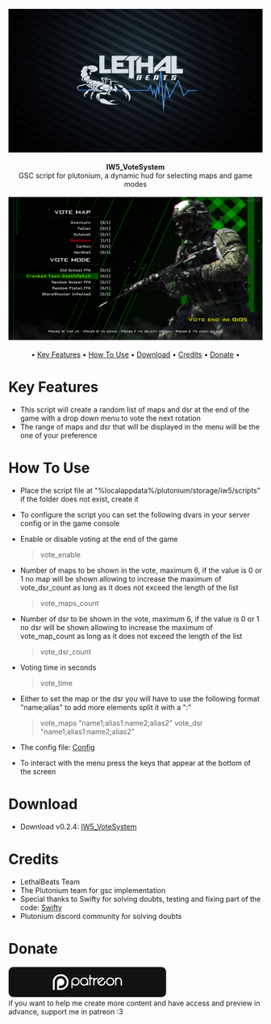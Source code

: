 <p align="center">
  <img src="https://github.com/LastDemon99/LastDemon99/blob/main/Data/lb_logo.jpg">  
  <br><br>
  <b>IW5_VoteSystem</b><br>
  <a>GSC script for plutonium, a dynamic hud for selecting maps and game modes</a> 
  <br><br>
  <img src="https://github.com/LastDemon99/LastDemon99/blob/main/Data/IW5_VoteSystem.png">
  <br><br>
  • <a href="#key-features">Key Features</a> •  
  <a href="#how-to-use">How To Use</a> •
  <a href="#download">Download</a> •  
  <a href="#credits">Credits</a> •
  <a href="#donate">Donate</a> •
</p>

# <a name="key-features"></a>Key Features
- This script will create a random list of maps and dsr at the end of the game with a drop down menu to vote the next rotation
- The range of maps and dsr that will be displayed in the menu will be the one of your preference

# <a name="how-to-use"></a>How To Use
- Place the script file at "%localappdata%/plutonium/storage/iw5/scripts" if the folder does not exist, create it
- To configure the script you can set the following dvars in your server config or in the game console

- Enable or disable voting at the end of the game 
	>vote_enable

- Number of maps to be shown in the vote, maximum 6, if the value is 0 or 1 no map will be shown allowing to increase the maximum of vote_dsr_count as long as it does not exceed the length of the list
	>vote_maps_count

- Number of dsr to be shown in the vote, maximum 6, if the value is 0 or 1 no dsr will be shown allowing to increase the maximum of vote_map_count as long as it does not exceed the length of the list
	>vote_dsr_count

- Voting time in seconds 
	>vote_time 

- Either to set the map or the dsr you will have to use the following format "name;alias" to add more  elements split it with a ":"
	>vote_maps "name1;alias1:name2;alias2"
	>vote_dsr "name1;alias1:name2;alias2"


- The config file: [Config](https://github.com/LastDemon99/IW5_VoteSystem/blob/main/config.cfg) 
- To interact with the menu press the keys that appear at the bottom of the screen

# <a name="download"></a>Download
- Download v0.2.4: [IW5_VoteSystem](https://github.com/LastDemon99/IW5_VoteSystem/releases/download/v0.2.4/IW5_VoteSystem.gsc)

# <a name="credits"></a>Credits
- LethalBeats Team
- The Plutonium team for gsc implementation
- Special thanks to Swifty for solving doubts, testing and fixing part of the code: [Swifty](https://github.com/swifty-tekno) 
- Plutonium discord community for solving doubts

# <a name="donate"></a>Donate
<a href="https://www.patreon.com/RandomScriptsIW5"><img src="https://github.com/LastDemon99/LastDemon99/blob/main/Data/patreon_dark.png" height="60"></a>  
if you want to help me create more content and have access and preview in advance, support me in patreon :3
